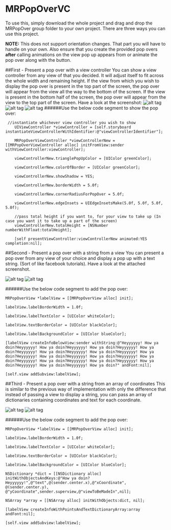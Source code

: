 # MRPopOverVC

To use this, simply download the whole project and drag and drop the MRPopOver group folder to your own project.
There are three ways you can use this project. 

**NOTE:** This does not support orientation changes. That part you will have to handle on your own. Also ensure that you create the provided pop overs **after** calling animations on the view pop up appears from or animate the pop over along with the button.

##First - Present a pop over with a view controller
You can show a view controller from any view of that you decided. It will adjust itself to fit across the whole width and 
remaining height. If the view from which you wish to display the pop over is present in the top part of the screen, the pop over will appear from the view all the way to the bottom of the screen. If the view is present in the bottom half of the screen, the pop over will appear from the view to the top part of the screen. Have a look at the screenshot:
![alt tag](http://i.imgur.com/WllEUy0.png) ![alt tag](http://i.imgur.com/gub8IzR.png) ![alt tag](http://i.imgur.com/mQ6X3VE.png) 
######Use the below code segment to show the pop over:
    
```   
 //instantiate whichever view controller you wish to show
    UIViewController *viewController = [self.storyboard instantiateViewControllerWithIdentifier:@"viewControllerIdentifier"];
  
    MRPopOverViewController *viewControllerNew = [[MRPopOverViewController alloc] initFromView:sender withViewController:viewController];
    
    viewControllerNew.trianglePopUpColor = [UIColor greenColor];
    
    viewControllerNew.colorOfBorder = [UIColor greenColor];

    viewControllerNew.showShadow = YES;
    
    viewControllerNew.borderWidth = 5.0f;
    
    viewControllerNew.cornerRadiusForPopOver = 5.0f;
    
    viewControllerNew.edgeInsets = UIEdgeInsetsMake(5.0f, 5.0f, 5.0f, 5.0f);

    //pass total height if you want to, for your view to take up (In case you want it to take up a part of the screen)
    viewControllerNew.totalHeight = [NSNumber numberWithFloat:totalHeight];

    [self presentViewController:viewControllerNew animated:YES completion:nil];
```

##Second - Present a pop over with a string from a view
You can present a pop over from any view of your choice and display a pop up with a text string. (Sort of like facebook tutorials). Have a look at the attached screenshot.

![alt tag](http://i.imgur.com/IXx95SC.png) ![alt tag](http://i.imgur.com/RfcrHtW.png) 

######Use the below code segment to add the pop over:
    
    MRPopOverView *labelView = [[MRPopOverView alloc] init];
    
    labelView.labelBorderWidth = 1.0f;
    
    labelView.labelTextColor = [UIColor whiteColor];
    
    labelView.textBorderColor = [UIColor blackColor];
    
    labelView.labelBackgroundColor = [UIColor blueColor];
    
    [labelView createInfoBelowView:sender withString:@"Heyyyyyy! How ya doin?Heyyyyyy! How ya doin?Heyyyyyy! How ya doin?Heyyyyyy! How ya doin?Heyyyyyy! How ya doin?Heyyyyyy! How ya doin?Heyyyyyy! How ya doin?Heyyyyyy! How ya doin?Heyyyyyy! How ya doin?Heyyyyyy! How ya doin?Heyyyyyy! How ya doin?Heyyyyyy! How ya doin?Heyyyyyy! How ya doin?Heyyyyyy! How ya doin?Heyyyyyy! How ya doin?" andFont:nil];
    
    [self.view addSubview:labelView];

##Third - Present a pop over with a string from an array of coordinates
This is similar to the previous way of implementation with only the difference that instead of passing a view to display a string, you can pass an array of dictionaries containing coordinates and text for each coordinate. 

![alt tag](http://i.imgur.com/Lv1LLzI.png) ![alt tag](http://i.imgur.com/q3oAR3A.png) 

######Use the below code segment to add the pop over:
    
    MRPopOverView *labelView = [[MRPopOverView alloc] init];
    
    labelView.labelBorderWidth = 1.0f;
    
    labelView.labelTextColor = [UIColor whiteColor];
    
    labelView.textBorderColor = [UIColor blackColor];
    
    labelView.labelBackgroundColor = [UIColor blueColor];
    
    NSDictionary *dict = [[NSDictionary alloc] initWithObjectsAndKeys:@"How ya doin?Heyyyyyy!",@"text",@(sender.center.x),@"xCoordinate", @(sender.center.y), @"yCoordinate",sender.superview,@"viewToBeMadeIn",nil];
    
    NSArray *array = [[NSArray alloc] initWithObjects:dict, nil];
    
    [labelView createInfoWithPointsAndTextDictionaryArray:array andFont:nil];

    [self.view addSubview:labelView];

